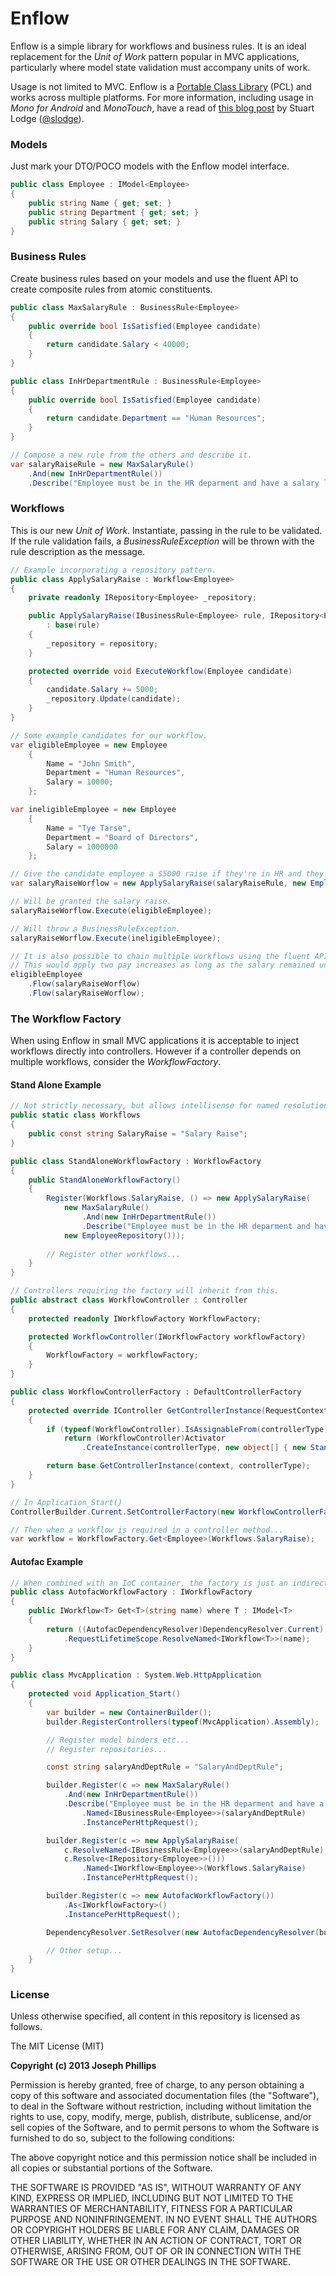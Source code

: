 Enflow
======

Enflow is a simple library for workflows and business rules. It is an ideal replacement for the _Unit of Work_ pattern popular in MVC applications, particularly where model state validation must accompany units of work.

Usage is not limited to MVC. Enflow is a [Portable Class Library](http://msdn.microsoft.com/en-us/library/gg597391.aspx) (PCL) and works across multiple platforms. For more information, including usage in _Mono for Android_ and _MonoTouch_, have a read of [this blog post](http://slodge.blogspot.sk/2012/12/cross-platform-winrt-monodroid.html) by Stuart Lodge ([@slodge](https://twitter.com/slodge)).

### Models

Just mark your DTO/POCO models with the Enflow model interface.
```csharp
public class Employee : IModel<Employee>
{
	public string Name { get; set; }
    public string Department { get; set; }
    public string Salary { get; set; }
}
```

### Business Rules

Create business rules based on your models and use the fluent API to create composite rules from atomic constituents.
```csharp
public class MaxSalaryRule : BusinessRule<Employee>
{
    public override bool IsSatisfied(Employee candidate)
    {
        return candidate.Salary < 40000;
    }
}

public class InHrDepartmentRule : BusinessRule<Employee>
{
    public override bool IsSatisfied(Employee candidate)
    {
        return candidate.Department == "Human Resources";
    }
}

// Compose a new rule from the others and describe it.
var salaryRaiseRule = new MaxSalaryRule()
    .And(new InHrDepartmentRule())
    .Describe("Employee must be in the HR deparment and have a salary less than $40,000.");
```

### Workflows

This is our new _Unit of Work_. Instantiate, passing in the rule to be validated. If the rule validation fails, a _BusinessRuleException_ will be thrown with the rule description as the message.
```csharp
// Example incorporating a repository pattern.
public class ApplySalaryRaise : Workflow<Employee>
{
    private readonly IRepository<Employee> _repository;

    public ApplySalaryRaise(IBusinessRule<Employee> rule, IRepository<Employee> repository)
        : base(rule)
    {
        _repository = repository;
    }

    protected override void ExecuteWorkflow(Employee candidate)
    {
        candidate.Salary += 5000;
        _repository.Update(candidate);
    }
}

// Some example candidates for our workflow.
var eligibleEmployee = new Employee
    {
        Name = "John Smith",
        Department = "Human Resources",
        Salary = 10000;
    };

var ineligibleEmployee = new Employee
    {
        Name = "Tye Tarse",
        Department = "Board of Directors",
        Salary = 1000000
    };

// Give the candidate employee a $5000 raise if they're in HR and they earn less than $40k.
var salaryRaiseWorflow = new ApplySalaryRaise(salaryRaiseRule, new EmployeeRepository());

// Will be granted the salary raise.
salaryRaiseWorflow.Execute(eligibleEmployee); 

// Will throw a BusinessRuleException.
salaryRaiseWorflow.Execute(ineligibleEmployee);

// It is also possible to chain multiple workflows using the fluent API.
// This would apply two pay increases as long as the salary remained under $40k.
eligibleEmployee
    .Flow(salaryRaiseWorflow)
    .Flow(salaryRaiseWorflow);

```

### The Workflow Factory

When using Enflow in small MVC applications it is acceptable to inject workflows directly into controllers. However if a controller depends on multiple workflows, consider the _WorkflowFactory_.

#### Stand Alone Example

```csharp
// Not strictly necessary, but allows intellisense for named resolutions.
public static class Workflows
{
    public const string SalaryRaise = "Salary Raise";
}

public class StandAloneWorkflowFactory : WorkflowFactory
{
    public StandAloneWorkflowFactory()
    {
        Register(Workflows.SalaryRaise, () => new ApplySalaryRaise(
            new MaxSalaryRule()
                .And(new InHrDepartmentRule())
                .Describe("Employee must be in the HR deparment and have a salary less than $40,000."), 
            new EmployeeRepository()));
        
        // Register other workflows...
    }
}

// Controllers requiring the factory will inherit from this.
public abstract class WorkflowController : Controller
{
    protected readonly IWorkflowFactory WorkflowFactory;

    protected WorkflowController(IWorkflowFactory workflowFactory)
    {
        WorkflowFactory = workflowFactory;
    }
}

public class WorkflowControllerFactory : DefaultControllerFactory
{
    protected override IController GetControllerInstance(RequestContext context, Type controllerType)
    {
        if (typeof(WorkflowController).IsAssignableFrom(controllerType))
            return (WorkflowController)Activator
                .CreateInstance(controllerType, new object[] { new StandAloneWorkflowFactory() });

        return base.GetControllerInstance(context, controllerType);
    }
}

// In Application_Start()
ControllerBuilder.Current.SetControllerFactory(new WorkflowControllerFactory());

// Then when a workflow is required in a controller method...
var workflow = WorkflowFactory.Get<Employee>(Workflows.SalaryRaise);
```

#### Autofac Example

```csharp
// When combined with an IoC container, the factory is just an indirection for MVC's inbuilt Service Locator.
public class AutofacWorkflowFactory : IWorkflowFactory
{
    public IWorkflow<T> Get<T>(string name) where T : IModel<T>
    {
        return ((AutofacDependencyResolver)DependencyResolver.Current)
            .RequestLifetimeScope.ResolveNamed<IWorkflow<T>>(name);
    }
}

public class MvcApplication : System.Web.HttpApplication
{
    protected void Application_Start()
    {
        var builder = new ContainerBuilder();
        builder.RegisterControllers(typeof(MvcApplication).Assembly);

        // Register model binders etc...
        // Register repositories...

        const string salaryAndDeptRule = "SalaryAndDeptRule";

        builder.Register(c => new MaxSalaryRule()
            .And(new InHrDepartmentRule())
            .Describe("Employee must be in the HR deparment and have a salary less than $40,000."))
                .Named<IBusinessRule<Employee>>(salaryAndDeptRule)
                .InstancePerHttpRequest();

        builder.Register(c => new ApplySalaryRaise(
            c.ResolveNamed<IBusinessRule<Employee>>(salaryAndDeptRule), 
            c.Resolve<IRepository<Employee>>()))
                .Named<IWorkflow<Employee>>(Workflows.SalaryRaise)
                .InstancePerHttpRequest();

        builder.Register(c => new AutofacWorkflowFactory())
            .As<IWorkflowFactory>()
            .InstancePerHttpRequest();

        DependencyResolver.SetResolver(new AutofacDependencyResolver(builder.Build()));

        // Other setup...
    }
}
```

### License

Unless otherwise specified, all content in this repository is licensed as follows.

The MIT License (MIT)

__Copyright (c) 2013 Joseph Phillips__

Permission is hereby granted, free of charge, to any person obtaining a copy of this software and associated documentation files (the "Software"), to deal in the Software without restriction, including without limitation the rights to use, copy, modify, merge, publish, distribute, sublicense, and/or sell copies of the Software, and to permit persons to whom the Software is furnished to do so, subject to the following conditions:

The above copyright notice and this permission notice shall be included in all copies or substantial portions of the Software.

THE SOFTWARE IS PROVIDED "AS IS", WITHOUT WARRANTY OF ANY KIND, EXPRESS OR IMPLIED, INCLUDING BUT NOT LIMITED TO THE WARRANTIES OF MERCHANTABILITY, FITNESS FOR A PARTICULAR PURPOSE AND NONINFRINGEMENT. IN NO EVENT SHALL THE AUTHORS OR COPYRIGHT HOLDERS BE LIABLE FOR ANY CLAIM, DAMAGES OR OTHER LIABILITY, WHETHER IN AN ACTION OF CONTRACT, TORT OR OTHERWISE, ARISING FROM, OUT OF OR IN CONNECTION WITH THE SOFTWARE OR THE USE OR OTHER DEALINGS IN THE SOFTWARE.
